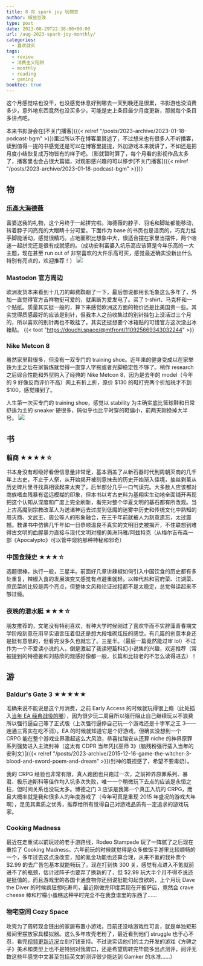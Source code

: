 ```yaml
---
title: 8 月 spark joy 玩物志
author: 椒盐豆豉
type: post
date: 2023-08-29T22:38:00+00:00
url: /aug-2023-spark-joy-monthly/
categories:
  - 喜欢就买
tags:
  - review
  - 消费主义陷阱
  - monthly
  - reading 
  - gaming
booktoc: true
---
```


这个月感觉啥也没干，也没感觉休息好到哪去一天到晚还是很累，书影游也没消费多少，意外地东西竟然也没买多少，可能是史上条目最少月度更新，那就每个条目多讲点吧。

本来书影游会在[不关门播客]({{< relref "/posts/2023-archive/2023-01-18-podcast-bgm" >}})里过所以不在博客里赘述了，不过想来也有很多人不听播客，读到值得一提的书感觉还是可以在博客里提提，外加游戏本来就讲了，不如还是把月度小结恢复成万物皆有的样子吧。（影就暂时算了，每个月看的影视作品太多了，播客里也会占很大篇幅，对观影感兴趣的可以移步[不关门播客]({{< relref "/posts/2023-archive/2023-01-18-podcast-bgm" >}})）

<!--more-->

## 物
### [乐高大海德薇](https://amzn.to/47WDkrN)
富婆送我的礼物，这个月终于一起拼完啦。海德薇的脖子、羽毛和脚趾都能移动，转着脖子闪亮亮的大眼睛十分可爱。下面作为 base 的书页也是活页的，巧克力蛙手脚能活动，感觉很精巧。占地面积比想象中大，很适合摆在家里当摆件，两个哈迷一起拼完还是很有成就感的。（成功安利富婆入坑乐高应该算是今年乐高的一大主题，现在甚至 run out of 非常喜欢的大件乐高可买，感觉最近确实没新出什么特别有亮点的，欢迎推荐！）
![](https://media.douchi.space/douchi/media_attachments/files/110/959/839/664/798/220/original/262ef1daa47f838c.jpeg)

### Mastodon 官方周边
欧洲发货本来看到十几刀的邮费踟蹰了一下，最后想说都用长毛象这么多年了，外加一直觉得官方吉祥物挺可爱的，就果断为爱发电了。买了 t-shirt、马克杯和一个贴纸。质量其实挺一般的，算下来感觉欧洲这方面的物价还是比美国贵一些。其实觉得质感最好的应该是别针，但我本人之前收集过的别针挂包上没活过三个月的，所以喜欢的别针再也不敢挂了。其实还挺想要个冰箱贴的可惜官方这次没出冰箱贴。
{{< toot "https://douchi.space/@mtfront/110925669343032244" >}}

### Nike Metcon 8
虽然家里鞋很多，但没有一双专门的 training shoe。近年来的健身变成以在家举铁为主之后在家锻炼就觉得一直穿人字拖或者光脚稳定性不够了。稍作 research 之后综合性能和外型购入了经典的 Nike Metcon 8，因为是去年的 model（今年的 9 好像反而评价不高）网上有折上折，原价 $130 的鞋打完两个折加税才不到 $100，感觉赚到了。

人生第一次买专门的 training shoe，感觉以 stability 为主确实底比篮球鞋和日常舒适为主的 sneaker 硬很多，码似乎也比平时穿的鞋偏小，前两天刚换掉大半号。
![](https://static.nike.com/a/images/t_PDP_1728_v1/f_auto,q_auto:eco/d759e433-e2fe-45ea-9cf5-64552167e9a7/metcon-8-mens-workout-shoes-ppltpW.png)

## 书
### 翦商 ★★★★☆
书本身没有超级好看但信息量非常足，基本涵盖了从新石器时代到周朝灭商的几千年上古史，不止于人祭，从开始揭开被刻意抹去的历史开始渐入佳境，抽丝剥茧从历史碎片里寻找真相读起来太爽了，后半部分几乎一口气读完。大多数人应该都对商族嗜血残暴有遥远模糊的印象，但本书以考古史料为基翔实生动地全面铺开再现把这个认知从深度和广度上完全刷新，看完对整个华夏文明的基石都有所改观。当上古高魔到宗教改革人为送诸神远去过度到低魔的迷雾中历史和传统文化中熟知的周灭商、文武王、周公等人的形象融合，在三千年前就被人为刻意遗忘，太过震撼。教课书中仿佛几千年如一日恭顺温良不真实的文明旧史被揭开，不住联想到难得古文明的血腥暴力直接与现代文明对撞的美洲玛雅/阿兹特克（从梅尔吉布森一部《Apocalypto》可以管中窥豹那种神秘和邪奇）

### 中国食辣史 ★★★☆
选题很棒，执行一般，三星半。前面好几章讲辣椒如何引入中国饮食的历史都有多处重复，辣椒入食的发展演变又感觉有点避重就轻。以辣代盐和官府菜、江湖菜、庶民菜的比较是两个亮点，但整体文风和论证过程都不是太稳定，总觉得读起来不够过瘾。

### 夜晚的潜水艇 ★★★☆
朋友推荐的，文笔没有特别喜欢，有种大学时候刚过了喜欢华而不实辞藻青春期文学阶段刻意在用平实语言压着但还是想大段堆砌炫技的感觉。有几篇的创意本身还是挺有意思的，但看完没多久也就忘了。三星半。（最后一篇竟然能过审 lol）不过作为一个不爱读小说的人，倒是激起了我读短篇科幻小说集的兴趣，欢迎推荐（常被提到的特德姜和刘慈欣的观感好像都一般，长篇和比较老的不怎么读得进去）！

## 游
### Baldur's Gate 3 ★★★★★
准确来说不能说是这个月消费，之前 Early Access 的时候就玩得很上瘾（此处插入[当年 EA 经典战役的嘟](https://douchi.space/@mtfront/109069062699589685)），因为很少玩二周目所以强行阻止自己继续玩以不浪费所以强行逼自己等了正式版（上次强行逼停自己玩一个游戏还是十字军之王 3——连通三宵实在吃不消）。EA 的时候就知道它是个好游戏，但确实没想到一个 CRPG 能在整个游戏业界激起这么大风浪，恭喜拉瑞安从还算 niche 的神界原罪系列强势进入主流封神（这太有 CDPR 当年凭[《巫师 3》(脑残粉强行插入当年的安利文）]({{< relref "/posts/2023-archive/2015-12-16-game-the-witcher-3-blood-and-sword-poem-and-dream" >}})封神的既视感了，希望不要毒奶）。

我的 CRPG 经验也非常有限，真人跑团也只跑过一次，之前神界原罪系列、暴君、极乐迪斯科等佳作均入坑多次失败，唯一一个稍微玩下去点的应该是永恒之柱，但时间关系也没玩太多。博德之门 3 应该是我第一个真正入坑的 CRPG，而且大概率就是我和很多人的年度游戏了（今年可真是重现 2015 年盛况的游戏大年啊），足见其素质之优秀，推荐给所有觉得自己对游戏品质有一定追求的游戏玩家。

### Cooking Madness
最近在走重试以前玩过的老手游路线，Rodeo Stampede 玩了一阵腻了之后现在重拾了 Cooking Madness。六年前玩的时候就觉得是众多做饭手游里比较顺畅的一个，多年过去这点没改变，加的氪金功能也还算合理，从来不氪的我补票个 $2.99 的去广告包基本就能畅玩了。现在打到快 300 关，感觉有点进入不氪就前进不了的瓶颈，估计过阵子也要弃了换新的了，但 $2.99 玩大半个月不得不说还是挺值的。而且游戏里的各国卡通食物你还别说挺能勾起食欲的，上个月玩 Dave the Diver 的时候疯狂想吃寿司，最近刚做完印度菜现在开披萨店，竟然会 crave cheese 棒和柠檬小蛋糕这种平时完全不在我食谱里的东西了……

### 物宅空间 Cozy Space
攻壳为了周转现金链出的家居布置小游戏，目前还没啥游戏性可言，就是单独矩形房间里摆放家具模拟器。这么多年攻壳老粉了，最近看到他们 struggle 也于心不忍，看完[视频更新近况](https://youtu.be/v7wGvPYzHoI)立刻打钱支持。不过说实话他们的主力开发的游戏《方碑之子》美术和类型上也不是特别对我胃口，还是希望周转完毕能多出点测评，阅评无数这些年感觉中文甚至包括英文的测评很少能达到 Gamker 的水准……）

